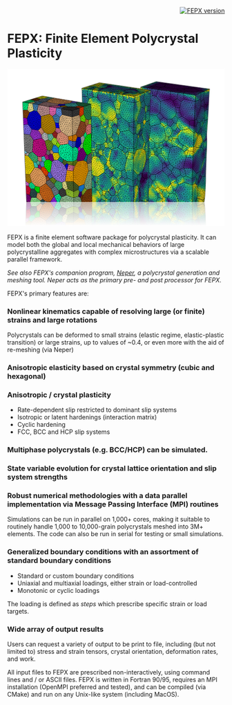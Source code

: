 <p align="right">
    <a href="https://github.com/acmelab-ua/FEPX/releases"><img src="https://badge.fury.io/gh/acmelab-ua%2FFEPX.svg" alt="FEPX version"></a>
</p>

# FEPX: Finite Element Polycrystal Plasticity

![](imgs/home-fepx.png)

FEPX is a finite element software package for polycrystal plasticity. It can model both the global and local mechanical behaviors of large polycrystalline aggregates with complex microstructures via a scalable parallel framework.

_See also FEPX's companion program, [Neper](https://neper.info), a polycrystal generation and meshing tool. Neper acts as the primary pre- and post processor for FEPX._

FEPX's primary features are:

### Nonlinear kinematics capable of resolving large (or finite) strains and large rotations

  Polycrystals can be deformed to small strains (elastic regime, elastic-plastic transition) or large strains, up to values of ~0.4, or even more with the aid of re-meshing (via Neper)

### Anisotropic elasticity based on crystal symmetry (cubic and hexagonal)

### Anisotropic / crystal plasticity

  - Rate-dependent slip restricted to dominant slip systems
  - Isotropic or latent hardenings (interaction matrix)
  - Cyclic hardening
  - FCC, BCC and HCP slip systems  

### Multiphase polycrystals (e.g. BCC/HCP) can be simulated.

### State variable evolution for crystal lattice orientation and slip system strengths  

### Robust numerical methodologies with a data parallel implementation via Message Passing Interface (MPI) routines

  Simulations can be run in parallel on 1,000+ cores, making it suitable to routinely handle 1,000 to 10,000-grain polycrystals meshed into 3M+ elements. The code can also be run in serial for testing or small simulations.  

### Generalized boundary conditions with an assortment of standard boundary conditions

  - Standard or custom boundary conditions
  - Uniaxial and multiaxial loadings, either strain or load-controlled
  - Monotonic or cyclic loadings  

  The loading is defined as *steps* which prescribe specific strain or load targets.

### Wide array of output results

  Users can request a variety of output to be print to file, including (but not limited to) stress and strain tensors, crystal orientation, deformation rates, and work.

All input files to FEPX are prescribed non-interactively, using command lines
and / or ASCII files. FEPX is written in Fortran 90/95, requires an MPI
installation (OpenMPI preferred and tested), and can be compiled (via CMake)
and run on any Unix-like system (including MacOS).
